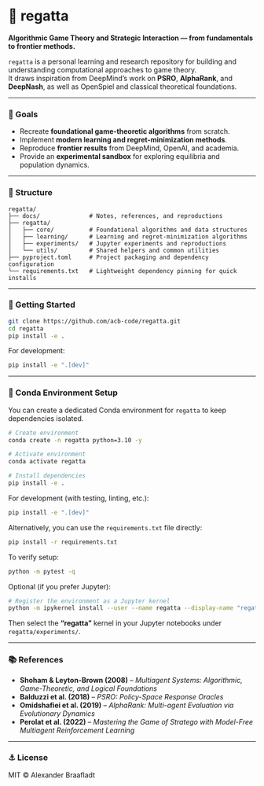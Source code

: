 # 🏁 regatta

**Algorithmic Game Theory and Strategic Interaction — from fundamentals to frontier methods.**

`regatta` is a personal learning and research repository for building and understanding computational approaches to game theory.  
It draws inspiration from DeepMind’s work on **PSRO**, **AlphaRank**, and **DeepNash**, as well as OpenSpiel and classical theoretical foundations.

---

### 🧠 Goals
- Recreate **foundational game-theoretic algorithms** from scratch.
- Implement **modern learning and regret-minimization methods**.
- Reproduce **frontier results** from DeepMind, OpenAI, and academia.
- Provide an **experimental sandbox** for exploring equilibria and population dynamics.

---

### 📂 Structure
```
regatta/
├── docs/              # Notes, references, and reproductions
├── regatta/
│   ├── core/          # Foundational algorithms and data structures
│   ├── learning/      # Learning and regret-minimization algorithms
│   ├── experiments/   # Jupyter experiments and reproductions
│   └── utils/         # Shared helpers and common utilities
├── pyproject.toml     # Project packaging and dependency configuration
└── requirements.txt   # Lightweight dependency pinning for quick installs
```

---

### 🚀 Getting Started

```bash
git clone https://github.com/acb-code/regatta.git
cd regatta
pip install -e .
```

For development:
```bash
pip install -e ".[dev]"
```

---

### 🧰 Conda Environment Setup

You can create a dedicated Conda environment for `regatta` to keep dependencies isolated.

```bash
# Create environment
conda create -n regatta python=3.10 -y

# Activate environment
conda activate regatta

# Install dependencies
pip install -e .
```

For development (with testing, linting, etc.):
```bash
pip install -e ".[dev]"
```

Alternatively, you can use the `requirements.txt` file directly:
```bash
pip install -r requirements.txt
```

To verify setup:
```bash
python -m pytest -q
```

Optional (if you prefer Jupyter):
```bash
# Register the environment as a Jupyter kernel
python -m ipykernel install --user --name regatta --display-name "regatta"
```
Then select the **“regatta”** kernel in your Jupyter notebooks under `regatta/experiments/`.

---

### 📚 References
- **Shoham & Leyton-Brown (2008)** – *Multiagent Systems: Algorithmic, Game-Theoretic, and Logical Foundations*
- **Balduzzi et al. (2018)** – *PSRO: Policy-Space Response Oracles*
- **Omidshafiei et al. (2019)** – *AlphaRank: Multi-agent Evaluation via Evolutionary Dynamics*
- **Perolat et al. (2022)** – *Mastering the Game of Stratego with Model-Free Multiagent Reinforcement Learning*

---

### ⚓ License
MIT © Alexander Braafladt
